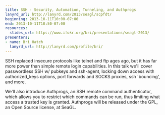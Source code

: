 ```yaml
---
title: SSH - Security, Automation, Tunneling, and Authprogs
lanyrd_url: http://lanyrd.com/2013/seagl/scpfdt/
beginning: 2013-10-11T10:00-07:00
end: 2013-10-11T10:50-07:00
resources:
  slides_url: https://www.ifokr.org/bri/presentations/seagl-2013/
presenters:
- name: Bri Hatch
  lanyrd_url: http://lanyrd.com/profile/bri/
---
```


SSH replaced insecure protocols like telnet and ftp ages ago, but it has far more power than simple remote login capabilities. In this talk we'll cover passwordless SSH w/ pubkeys and ssh-agent, locking down access with authorized_keys options, port forwards and SOCKS proxies, ssh 'bouncing', and more.

We'll also introduce Authprogs, an SSH remote command authenticator, which allows you to restrict which commands can be run, thus limiting what access a trusted key is granted. Authprogs will be released under the GPL, an Open Source license, at SeaGL.
